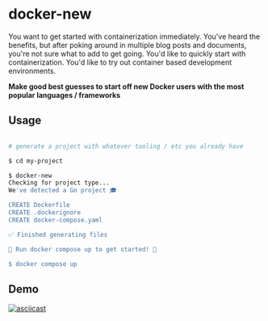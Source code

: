 # docker-new

You want to get started with containerization immediately.
You've heard the benefits, but after poking around in multiple blog posts and documents, you're not sure what to add to get going.
You'd like to quickly start with containerization.
You'd like to try out container based development environments.

**Make good best guesses to start off new Docker users with the most popular languages / frameworks**

## Usage

```bash

# generate a project with whatever tooling / etc you already have

$ cd my-project

$ docker-new
Checking for project type...
We've detected a Go project 🎓

CREATE Dockerfile
CREATE .dockerignore
CREATE docker-compose.yaml

✅ Finished generating files

🚀 Run docker compose up to get started! 🚀

$ docker compose up

```

## Demo

[![asciicast](https://asciinema.org/a/u5TJBtgVipKgvCRvgTfHDoW5U.svg)](https://asciinema.org/a/u5TJBtgVipKgvCRvgTfHDoW5U)